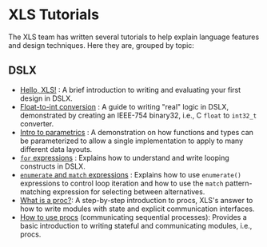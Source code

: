 # XLS Tutorials

The XLS team has written several tutorials to help explain language features and
design techniques. Here they are, grouped by topic:

## DSLX

*   [Hello, XLS!](hello_xls.md) : A brief introduction to writing and evaluating
    your first design in DSLX.
*   [Float-to-int conversion](float_to_int.md) : A guide to writing "real" logic
    in DSLX, demonstrated by creating an IEEE-754 binary32, i.e., C `float` to
    `int32_t` converter.
*   [Intro to parametrics](intro_to_parametrics.md) : A demonstration on how
    functions and types can be parameterized to allow a single implementation to
    apply to many different data layouts.
*   [`for` expressions](crc32.md) : Explains how to understand and write looping
    constructs in DSLX.
*   [`enumerate` and `match` expressions](prefix_scan.md) : Explains how to use
    `enumerate()` expressions to control loop iteration and how to use the
    `match` pattern-matching expression for selecting between alternatives.
*   [What is a proc?](what_is_a_proc.md): A step-by-step introduction to procs,
    XLS's answer to how to write modules with state and explicit communication
    interfaces.
*   [How to use procs](how_to_use_procs.md) (communicating sequential
    processes): Provides a basic introduction to writing stateful and
    communicating modules, i.e., procs.
